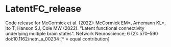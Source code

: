 # LatentFC_release
Code release for McCormick et al. (2022): McCormick EM*, Arnemann KL*, Ito T, Hanson SJ, Cole MW (2022). "Latent functional connectivity underlying multiple brain states". Network Neuroscience; 6 (2): 570–590 doi:10.1162/netn_a_00234 [* = equal contribution]
